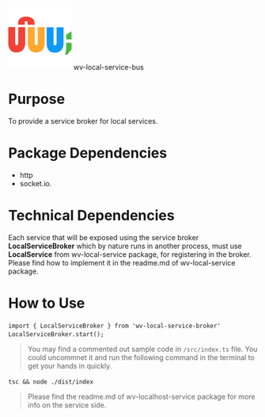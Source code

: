 ![](https://raw.githubusercontent.com/wV-software/icons/main/Wv/Product%20Icon/wv_128x128.png) wv-local-service-bus
# Purpose
To provide a service broker for local services.
# Package Dependencies
- http
- socket.io.

# Technical Dependencies
Each service that will be exposed using the service broker **LocalServiceBroker** which by nature runs in another process, must use **LocalService** from wv-local-service package, for registering in the broker. Please find how to implement it in the readme.md of wv-local-service package.

# How to Use
`import { LocalServiceBroker } from 'wv-local-service-broker'`<br/>
`LocalServiceBroker.start();`



> You may find a commented out sample code in `/src/index.ts` file.
You could uncommnet it and run the following command in the terminal to get your hands in quickly.

`tsc && node ./dist/index`


> Please find the readme.md of wv-localhost-service package for more info on the service side.